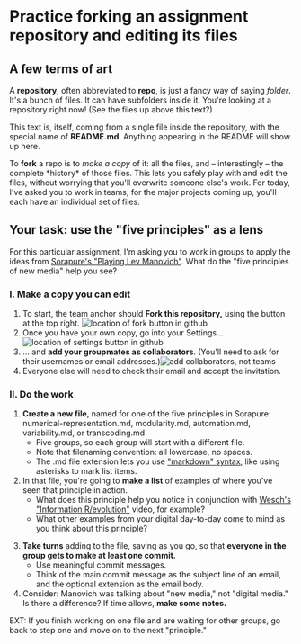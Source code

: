 # Practice forking an assignment repository and editing its files

## A few terms of art
A **repository**, often abbreviated to **repo**, is just a fancy way of saying _folder_. It's a bunch of files. It can have subfolders inside it. You're looking at a repository right now! (See the files up above this text?)

This text is, itself, coming from a single file inside the repository, with the special name of **README.md**. Anything appearing in the README will show up here.

To **fork** a repo is to _make a copy_ of it: all the files, and – interestingly – the complete \*history\* of those files. This lets you safely play with and edit the files, without worrying that you'll overwrite someone else's work. For today, I've asked you to work in teams; for the major projects coming up, you'll each have an individual set of files.

## Your task: use the "five principles" as a lens
For this particular assignment, I'm asking you to work in groups to apply the ideas from [Sorapure's "Playing Lev Manovich"](http://kairos.technorhetoric.net/8.2/binder2.html?coverweb/sorapure/index.htm). What do the "five principles of new media" help you see?

### I. Make a copy you can edit
1. To start, the team anchor should **Fork this repository,** using the button at the top right. ![location of fork button in github](github-fork-button.png)
2. Once you have your own copy, go into your Settings...  ![location of settings button in github](github-settings.png)
3. ... and **add your groupmates as collaborators**. (You'll need to ask for their usernames or email addresses.)![add collaborators, not teams](github-add-collaborators.png)
4. Everyone else will need to check their email and accept the invitation.

### II. Do the work
1. **Create a new file**, named for one of the five principles in Sorapure: numerical-representation.md, modularity.md, automation.md, variability.md, or transcoding.md
   - Five groups, so each group will start with a different file.
   - Note that filenaming convention: all lowercase, no spaces.
   - The .md file extension lets you use ["markdown" syntax](https://guides.github.com/features/mastering-markdown/), like using asterisks to mark list items.
2. In that file, you're going to **make a list** of examples of where you've seen that principle in action.
   - What does this principle help you notice in conjunction with [Wesch's "Information R/evolution"](http://www.youtube.com/watch?v=-4CV05HyAbM) video, for example?
   - What other examples from your digital day-to-day come to mind as you think about this principle?
<!-- FOR NEXT TIME: as your first commit, put in about ten blank lines. Then each person can edit a different line, without conflicting with each other when you merge. -->
3. **Take turns** adding to the file, saving as you go, so that **everyone in the group gets to make at least one commit.**
   - Use meaningful commit messages.
   - Think of the main commit message as the subject line of an email, and the optional extension as the email body.
4. Consider: Manovich was talking about "new media," not "digital media." Is there a difference? If time allows, **make some notes.**

EXT: If you finish working on one file and are waiting for other groups, go back to step one and move on to the next "principle."
